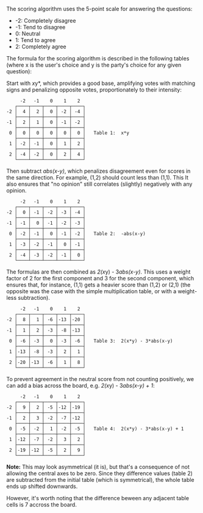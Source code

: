 The scoring algorithm uses the 5-point scale for answering the questions:
* -2: Completely disagree
* -1: Tend to disagree
*  0: Neutral
*  1: Tend to agree
*  2: Completely agree

The formula for the scoring algorithm is described in the following tables
(where x is the user's choice and y is the party's choice for any given question):


Start with *x*y*, which provides a good base,
amplifying votes with matching signs
and penalizing opposite votes,
proportionately to their intensity:
```
     -2   -1    0    1    2
   ┌────┬────┬────┬────┬────┐
-2 │  4 │  2 │  0 │ -2 │ -4 │
   ├────┼────┼────┼────┼────┤
-1 │  2 │  1 │  0 │ -1 │ -2 │
   ├────┼────┼────┼────┼────┤
 0 │  0 │  0 │  0 │  0 │  0 │   Table 1:  x*y
   ├────┼────┼────┼────┼────┤
 1 │ -2 │ -1 │  0 │  1 │  2 │
   ├────┼────┼────┼────┼────┤
 2 │ -4 │ -2 │  0 │  2 │  4 │
   └────┴────┴────┴────┴────┘
```

Then subtract *abs(x-y)*, which penalizes disagreement even for scores in the same direction.
For example, (1,2) should count less than (1,1).
This It also ensures that "no opinion" still correlates (slightly) negatively with any opinion.
```
     -2   -1    0    1    2
   ┌────┬────┬────┬────┬────┐
-2 │  0 │ -1 │ -2 │ -3 │ -4 │
   ├────┼────┼────┼────┼────┤
-1 │ -1 │  0 │ -1 │ -2 │ -3 │
   ├────┼────┼────┼────┼────┤
 0 │ -2 │ -1 │  0 │ -1 │ -2 │   Table 2:  -abs(x-y)
   ├────┼────┼────┼────┼────┤
 1 │ -3 │ -2 │ -1 │  0 │ -1 │
   ├────┼────┼────┼────┼────┤
 2 │ -4 │ -3 │ -2 │ -1 │  0 │
   └────┴────┴────┴────┴────┘
```

The formulas are then combined as *2(x*y) - 3*abs(x-y)*.
This uses a weight factor of 2 for the first component
and 3 for the second component,
which ensures that, for instance, (1,1) gets a heavier score
than (1,2) or (2,1) (the opposite was the case
with the simple multiplication table, or with a weight-less subtraction).
```
     -2   -1    0    1    2
   ┌────┬────┬────┬────┬────┐
-2 │  8 │  1 │ -6 │-13 │-20 │
   ├────┼────┼────┼────┼────┤
-1 │  1 │  2 │ -3 │ -8 │-13 │
   ├────┼────┼────┼────┼────┤
 0 │ -6 │ -3 │  0 │ -3 │ -6 │   Table 3:  2(x*y) - 3*abs(x-y)
   ├────┼────┼────┼────┼────┤
 1 │-13 │ -8 │ -3 │  2 │  1 │
   ├────┼────┼────┼────┼────┤
 2 │-20 │-13 │ -6 │  1 │  8 │
   └────┴────┴────┴────┴────┘
```

To prevent agreement in the neutral score from not counting positively,
we can add a bias across the board, e.g. *2(x*y) - 3*abs(x-y) + 1*:
```
     -2   -1    0    1    2
   ┌────┬────┬────┬────┬────┐
-2 │  9 │  2 │ -5 │-12 │-19 │
   ├────┼────┼────┼────┼────┤
-1 │  2 │  3 │ -2 │ -7 │-12 │
   ├────┼────┼────┼────┼────┤
 0 │ -5 │ -2 │  1 │ -2 │ -5 │   Table 4:  2(x*y) - 3*abs(x-y) + 1
   ├────┼────┼────┼────┼────┤
 1 │-12 │ -7 │ -2 │  3 │  2 │
   ├────┼────┼────┼────┼────┤
 2 │-19 │-12 │ -5 │  2 │  9 │
   └────┴────┴────┴────┴────┘
```
**Note:** This may look asymmetrical (it is),
but that's a consequence of not allowing the central axes to be zero.
Since they difference values (table 2) are subtracted from the initial table (which is symmetrical),
the whole table ends up shifted downwards.

However, it's worth noting that the difference beween any adjacent table cells is 7 accross the board.
